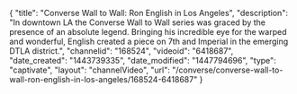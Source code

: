{
    "title": "Converse Wall to Wall: Ron English in Los Angeles",
    "description": "In downtown LA the Converse Wall to Wall series was graced by the presence of an absolute legend. Bringing his incredible eye for the warped and wonderful, English created a piece on 7th and Imperial in the emerging DTLA district.",
    "channelid": "168524",
    "videoid": "6418687",
    "date_created": "1443739335",
    "date_modified": "1447794696",
    "type": "captivate",
    "layout": "channelVideo",
    "url": "\/converse\/converse-wall-to-wall-ron-english-in-los-angeles\/168524-6418687"
}